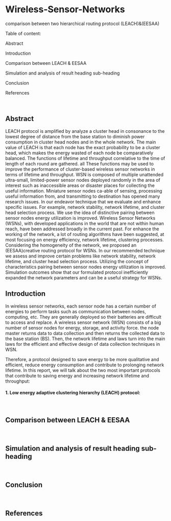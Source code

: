 # Wireless-Sensor-Networks
comparison between two hierarchical routing protocol (LEACH)&(EESAA)

Table of content:

Abstract

Introduction

Comparison between LEACH & EESAA

Simulation and analysis of result heading sub-heading

Conclusion

References


<br /> 



## Abstract

LEACH protocol is amplified by analyze a cluster head in consonance to the lowest degree of distance 
from the base station to diminish power consumption in cluster head nodes and in the whole network. 
The main value of LEACH is that each node has the exact probability to be a cluster head, which 
makes the energy wasted of each node be comparatively balanced. The functions of lifetime and 
throughput correlative to the time of length of each round are gathered. all These functions may be
used to improve the performance of cluster-based wireless sensor networks in terms of lifetime and 
throughput. WSN is composed of multiple unattended ultra-small, limited-power sensor nodes 
deployed randomly in the area of interest such as inaccessible areas or disaster places for collecting the
useful information. Miniature sensor nodes ca-able of sensing, processing useful information from, 
and transmitting to destination has opened many research issues. In our endeavor technique that we 
evaluate and enhance specific issues. For example, network stability, network lifetime, and cluster 
head selection process. We use the idea of distinctive pairing between sensor nodes energy utilization 
is improved. Wireless Sensor Networks (WSNs), with developed applications in the world that are not 
within human reach, have been addressed broadly in the current past. For enhance the working of the 
network, a lot of routing algorithms have been suggested, at most focusing on energy efficiency, 
network lifetime, clustering processes. Considering the homogeneity of the network, we proposed an 
(EESAA)creative routing protocol for WSNs. In our recommended technique we assess and improve 
certain problems like network stability, network lifetime, and cluster head selection process. Utilizing 
the concept of characteristics pairing between sensor nodes energy utilization is improved. Simulation 
outcomes show that our formulated protocol inefficiently expanded the network parameters and can be 
a useful strategy for WSNs.


## Introduction

In wireless sensor networks, each sensor node has a certain number of energies to perform tasks such as 
communication between nodes, computing, etc. They are generally deployed so their batteries are difficult 
to access and replace. A wireless sensor network (WSN) consists of a big number of sensor nodes for 
energy, storage, and activity force. the node master returns data to data collection and then returns the
collected data to the base station (BS). Then, the network lifetime and laws turn into the main laws for the 
efficient and effective design of data collection techniques in WSN.

Therefore, a protocol designed to save energy to be more qualitative and efficient, reduce energy 
consumption and contribute to prolonging network lifetime. In this report, we will talk about the two most 
important protocols that contribute to saving energy and increasing network lifetime and throughput:

#### 1. Low energy adaptive clustering hierarchy (LEACH) protocol:

<br /> 

## Comparison between LEACH & EESAA


<br /> 


## Simulation and analysis of result heading sub-heading


<br /> 


## Conclusion


<br /> 


## References
